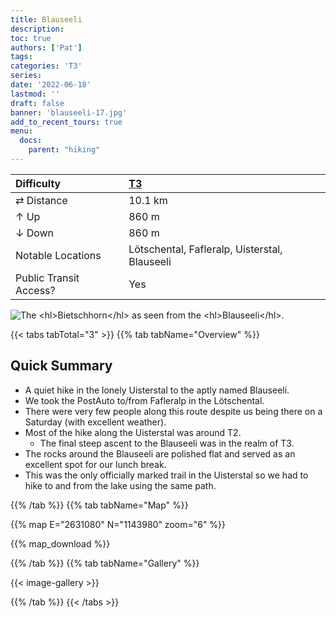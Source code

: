 ```yaml
---
title: Blauseeli
description: 
toc: true
authors: ['Pat']
tags:
categories: 'T3'
series:
date: '2022-06-18'
lastmod: ''
draft: false
banner: 'blauseeli-17.jpg'
add_to_recent_tours: true
menu:
  docs:
    parent: "hiking"
---
```

<link href="../../../style.css" rel="stylesheet"></link>

| Difficulty | [T3](../overview/#wanderskala) |
| :--- | :--- |
| &#8644; Distance | 10.1 km |
| &#8593; Up | 860 m |
| &#8595; Down | 860 m |
| Notable Locations | Lötschental, Fafleralp, Uisterstal, Blauseeli |
| Public Transit Access? | Yes |

![](blauseeli-17.jpg 'The <hl>Bietschhorn</hl> as seen from the <hl>Blauseeli</hl>.')

{{< tabs tabTotal="3" >}}
{{% tab tabName="Overview" %}}

## Quick Summary

- A quiet hike in the lonely <hl>Uisterstal</hl> to the aptly named
  <hl>Blauseeli</hl>.
- We took the PostAuto to/from <hl>Fafleralp</hl> in the <hl>Lötschental</hl>.
- There were very few people along this route despite us being there on a
  Saturday (with excellent weather).
- Most of the hike along the <hl>Uisterstal</hl> was around T2.
  - The final steep ascent to the <hl>Blauseeli</hl> was in the realm of T3.
- The rocks around the <hl>Blauseeli</hl> are polished flat and served as an
  excellent spot for our lunch break.
- This was the only officially marked trail in the <hl>Uisterstal</hl> so we had
  to hike to and from the lake using the same path.

{{% /tab %}}
{{% tab tabName="Map" %}}

{{% map E="2631080" N="1143980" zoom="6" %}}

{{% map_download %}}

{{% /tab %}}
{{% tab tabName="Gallery" %}}

{{< image-gallery >}}

{{% /tab %}}
{{< /tabs >}}